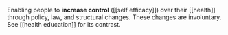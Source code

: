 Enabling people to **increase control** ([[self efficacy]]) over their [[health]] through policy, law, and structural changes. These changes are involuntary. See [[health education]] for its contrast.